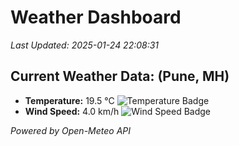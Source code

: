 
# Weather Dashboard

_Last Updated: 2025-01-24 22:08:31_

## Current Weather Data: (Pune, MH)
- **Temperature:** 19.5 °C ![Temperature Badge](https://img.shields.io/badge/Temperature-Low%20Temp-blue)
- **Wind Speed:** 4.0 km/h ![Wind Speed Badge](https://img.shields.io/badge/Wind%20Speed-Low%20Wind-blue)

*Powered by Open-Meteo API*

